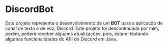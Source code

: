 # DiscordBot

Este projeto representa o desenvolvimento de um **BOT** para a aplicação de canal de texto e de voz, Discord. Este projeto foi descontinuado por mim, porém, poderá receber alguams atualizações, pois, estarei testando algumas funcionalidades do API do Discord em Java.
